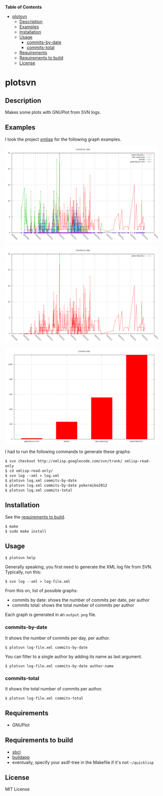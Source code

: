 <!-- START doctoc generated TOC please keep comment here to allow auto update -->
<!-- DON'T EDIT THIS SECTION, INSTEAD RE-RUN doctoc TO UPDATE -->
**Table of Contents**

- [plotsvn](#plotsvn)
  - [Description](#description)
  - [Examples](#examples)
  - [Installation](#installation)
  - [Usage](#usage)
    - [commits-by-date](#commits-by-date)
    - [commits-total](#commits-total)
  - [Requirements](#requirements)
  - [Requirements to build](#requirements-to-build)
  - [License](#license)

<!-- END doctoc generated TOC please keep comment here to allow auto update -->

<!-- doctoc: npm install -g doctoc -->

# plotsvn

## Description

Makes some plots with GNUPlot from SVN logs.

## Examples

I took the project [xmlisp](https://code.google.com/p/xmlisp) for the following graph examples.

![commits-by-date](examples/commits-by-date.png)

![commits-by-date pokermike2012](examples/commits-by-date-pokermike2012.png)

![commits-total](examples/commits-total.png)

I had to run the following commands to generate these graphs:

```
$ svn checkout http://xmlisp.googlecode.com/svn/trunk/ xmlisp-read-only
$ cd xmlisp-read-only/
$ svn log --xml > log.xml
$ plotsvn log.xml commits-by-date
$ plotsvn log.xml commits-by-date pokermike2012
$ plotsvn log.xml commits-total
```

## Installation

See the [requirements to build](#requirements-to-build).

```
$ make
$ sudo make install
```

## Usage

```
$ plotsvn help
```

Generally speaking, you first need to generate the XML log file from SVN. Typically, run this:

```
$ svn log --xml > log-file.xml
```

From this on, list of possible graphs:

- commits by date: shows the number of commits per date, per author
- commits total: shows the total number of commits per author

Each graph is generated in an `output.png` file.

### commits-by-date

It shows the number of commits per day, per author.

```
$ plotsvn log-file.xml commits-by-date
```

You can filter to a single author by adding its name as last argument.

```
$ plotsvn log-file.xml commits-by-date author-name
```

### commits-total

It shows the total number of commits per author.

```
$ plotsvn log-file.xml commits-total
```

## Requirements

- GNUPlot

## Requirements to build

- [sbcl][0]
- [buildapp][1]
- eventually, specify your asdf-tree in the Makefile if it's not `~/quicklisp`

## License

MIT License


  [0]: http://sbcl.org
  [1]: http://www.xach.com/lisp/buildapp/
